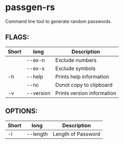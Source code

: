 # passgen-rs

Command line tool to generate random passwords.

## FLAGS:

| Short | long      | Description                |
| ----- | --------- | -------------------------- |
|       | --ex-n    | Exclude numbers            |
|       | --ex-s    | Exclude symbols            |
| -h    | --help    | Prints help information    |
|       | --nc      | Donot copy to clipboard    |
| -v    | --version | Prints version information |

## OPTIONS:

| Short       | long              | Description        |
| ----------- | ----------------- | ------------------ |
| -l <length> | --length <length> | Length of Password |
